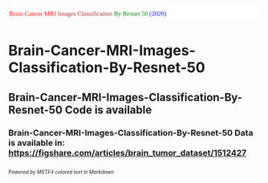 # <a><img src="https://github.com/MSTF4/Brain-Cancer-MRI-Images-Classification-By-Resnet-50/blob/master/read.svg"/></a>

# Brain-Cancer-MRI-Images-Classification-By-Resnet-50

## Brain-Cancer-MRI-Images-Classification-By-Resnet-50 Code is available

### Brain-Cancer-MRI-Images-Classification-By-Resnet-50 Data is available in: https://figshare.com/articles/brain_tumor_dataset/1512427

###### <sub><sup>Powered by MSTF4 colored text in Markdown</sup></sub>
